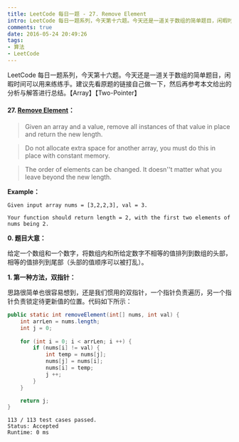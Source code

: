 ```yaml
---
title: LeetCode 每日一题 - 27. Remove Element
intro: LeetCode 每日一题系列，今天第十六题。今天还是一道关于数组的简单题目，闲暇时间可以用来练练手。建议先看原题的链接自己做一下，然后再参考本文给出的分析与解答进行总结。【Array】【Two-Pointer】
comments: true
date: 2016-05-24 20:49:26
tags:
- 算法
- LeetCode
---
```


LeetCode 每日一题系列，今天第十六题。今天还是一道关于数组的简单题目，闲暇时间可以用来练练手。建议先看原题的链接自己做一下，然后再参考本文给出的分析与解答进行总结。【Array】【Two-Pointer】

#### 27. [Remove Element](https://leetcode.com/problems/remove-element/)：

> Given an array and a value, remove all instances of that value in place and return the new length.

> Do not allocate extra space for another array, you must do this in place with constant memory.

> The order of elements can be changed. It doesn''t matter what you leave beyond the new length.

**Example：**

```text
Given input array nums = [3,2,2,3], val = 3.

Your function should return length = 2, with the first two elements of nums being 2.
```

**0. 题目大意：**

给定一个数组和一个数字，将数组内和所给定数字不相等的值排列到数组的头部，相等的值排列到尾部（头部的值顺序可以被打乱）。

**1. 第一种方法，双指针：**

思路很简单也很容易想到，还是我们惯用的双指针，一个指针负责遍历，另一个指针负责锁定待更新值的位置。代码如下所示：

```java
public static int removeElement(int[] nums, int val) {
    int arrLen = nums.length;
    int j = 0;
    
    for (int i = 0; i < arrLen; i ++) {
        if (nums[i] != val) {
            int temp = nums[j];
            nums[j] = nums[i];
            nums[i] = temp;
            j ++;
        }
    }

    return j;
}
```

```text
113 / 113 test cases passed.
Status: Accepted
Runtime: 0 ms
```